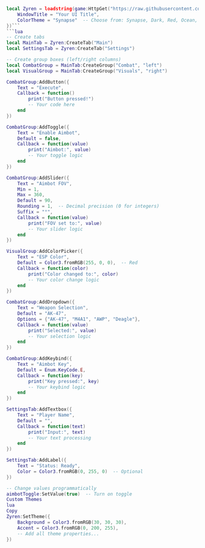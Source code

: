 ```lua
local Zyren = loadstring(game:HttpGet("https://raw.githubusercontent.com/YourUsername/ZyrenLib/main/Source.lua"))({
    WindowTitle = "Your UI Title",
    ColorTheme = "Synapse"  -- Choose from: Synapse, Dark, Red, Ocean, Midnight, GrapeTheme
})```
```lua
-- Create tabs
local MainTab = Zyren:CreateTab("Main")
local SettingsTab = Zyren:CreateTab("Settings")
```
```lua
-- Create group boxes (left/right columns)
local CombatGroup = MainTab:CreateGroup("Combat", "left")
local VisualGroup = MainTab:CreateGroup("Visuals", "right")
```

```lua
CombatGroup:AddButton({
    Text = "Execute",
    Callback = function()
        print("Button pressed!")
        -- Your code here
    end
})
```
```lua
CombatGroup:AddToggle({
    Text = "Enable Aimbot",
    Default = false,
    Callback = function(value)
        print("Aimbot:", value)
        -- Your toggle logic
    end
})
```

```lua
CombatGroup:AddSlider({
    Text = "Aimbot FOV",
    Min = 1,
    Max = 360,
    Default = 90,
    Rounding = 1,  -- Decimal precision (0 for integers)
    Suffix = "°",
    Callback = function(value)
        print("FOV set to:", value)
        -- Your slider logic
    end
})
```
```lua
VisualGroup:AddColorPicker({
    Text = "ESP Color",
    Default = Color3.fromRGB(255, 0, 0),  -- Red
    Callback = function(color)
        print("Color changed to:", color)
        -- Your color change logic
    end
})
```
```lua
CombatGroup:AddDropdown({
    Text = "Weapon Selection",
    Default = "AK-47",
    Options = {"AK-47", "M4A1", "AWP", "Deagle"},
    Callback = function(value)
        print("Selected:", value)
        -- Your selection logic
    end
})
```

```lua
CombatGroup:AddKeybind({
    Text = "Aimbot Key",
    Default = Enum.KeyCode.E,
    Callback = function(key)
        print("Key pressed:", key)
        -- Your keybind logic
    end
})
```

```lua
SettingsTab:AddTextbox({
    Text = "Player Name",
    Default = "",
    Callback = function(text)
        print("Input:", text)
        -- Your text processing
    end
})
```
```lua
SettingsTab:AddLabel({
    Text = "Status: Ready",
    Color = Color3.fromRGB(0, 255, 0)  -- Optional
})
```
```lua
-- Change values programmatically
aimbotToggle:SetValue(true)  -- Turn on toggle
Custom Themes
lua
Copy
Zyren:SetTheme({
    Background = Color3.fromRGB(30, 30, 30),
    Accent = Color3.fromRGB(0, 200, 255),
    -- Add all theme properties...
})
```
